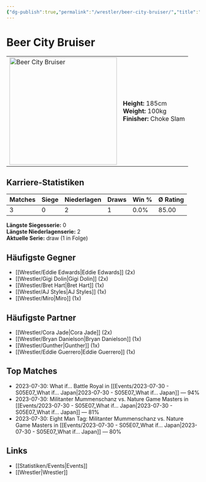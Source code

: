 ```yaml
---
{"dg-publish":true,"permalink":"/wrestler/beer-city-bruiser/","title":"Beer City Bruiser","tags":["wrestler"],"noteIcon":""}
---
```



# Beer City Bruiser

<table>
        <tr>
        <td><img src="https://github.com/CptSpaulding1980/choke-slam-wrestling/releases/download/images/Beer_City_Bruiser.png" width="280" alt="Beer City Bruiser"></td>
        <td>
        <b>Height:</b> 185cm<br>
        <b>Weight:</b> 100kg<br>
        <b>Finisher:</b> Choke Slam<br>
        </td>
        </tr>
        </table>
        
## Karriere-Statistiken

| Matches | Siege | Niederlagen | Draws | Win % | Ø Rating |
|---------|-------|-------------|-------|-------|-----------|
| 3 | 0 | 2 | 1 | 0.0% | 85.00 |

**Längste Siegesserie:** 0<br>**Längste Niederlagenserie:** 2<br>**Aktuelle Serie:** draw (1 in Folge)


## Häufigste Gegner
- [[Wrestler/Eddie Edwards\|Eddie Edwards]] (2x)
- [[Wrestler/Gigi Dolin\|Gigi Dolin]] (2x)
- [[Wrestler/Bret Hart\|Bret Hart]] (1x)
- [[Wrestler/AJ Styles\|AJ Styles]] (1x)
- [[Wrestler/Miro\|Miro]] (1x)

## Häufigste Partner
- [[Wrestler/Cora Jade\|Cora Jade]] (2x)
- [[Wrestler/Bryan Danielson\|Bryan Danielson]] (1x)
- [[Wrestler/Gunther\|Gunther]] (1x)
- [[Wrestler/Eddie Guerrero\|Eddie Guerrero]] (1x)

## Top Matches
- 2023-07-30: What if... Battle Royal in [[Events/2023-07-30 - S05E07_What if... Japan\|2023-07-30 - S05E07_What if... Japan]] — 94%
- 2023-07-30: Militanter Mummenschanz vs. Nature Game Masters  in [[Events/2023-07-30 - S05E07_What if... Japan\|2023-07-30 - S05E07_What if... Japan]] — 81%
- 2023-07-30: Eight Man Tag: Militanter Mummenschanz vs. Nature Game Masters  in [[Events/2023-07-30 - S05E07_What if... Japan\|2023-07-30 - S05E07_What if... Japan]] — 80%

## Links
- [[Statistiken/Events\|Events]]
- [[Wrestler\|Wrestler]]
